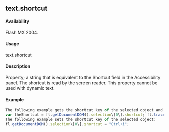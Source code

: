 ## text.shortcut

#### Availability

Flash MX 2004.

#### Usage

text.shortcut

#### Description

Property; a string that is equivalent to the Shortcut field in the Accessibility panel. The shortcut is read by the screen reader. This property cannot be used with dynamic text.

#### Example

```javascript
The following example gets the shortcut key of the selected object and shows the value:
var theShortcut = fl.getDocumentDOM().selection\[0\].shortcut; fl.trace(theShortcut);
The following example sets the shortcut key of the selected object:
fl.getDocumentDOM().selection\[0\].shortcut = "Ctrl+i";

```